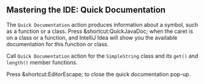 ## Mastering the IDE: Quick Documentation

The <span class="control">`Quick Documentation`</span> action produces 
information about a symbol, such as a function or a class. 
Press <span class="shortcut">&shortcut:QuickJavaDoc;</span> when the caret 
is on a class or a function, and IntelliJ Idea will show you the available
documentation for this function or class.

Call <span class="control">`Quick Documentation`</span> action 
for the `SimpleString` class and its `get()` and `length()` member functions.

Press <span class="shortcut">&shortcut:EditorEscape;</span> to close the 
quick documentation pop-up.